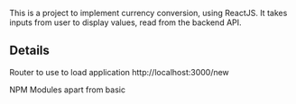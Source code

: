 This is a project to implement currency conversion, using ReactJS. It takes inputs from user to display values, read from the backend API.

## Details

Router to use to load application
http://localhost:3000/new

NPM Modules apart from basic
